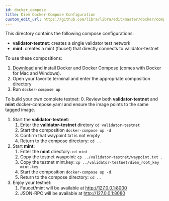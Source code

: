 ```yaml
---
id: docker_compose
title: Diem Docker-Compose Configuration
custom_edit_url: https://github.com/libra/libra/edit/master/docker/compose/README.md
---
```


This directory contains the following compose configurations:
* **validator-testnet**: creates a single validator test network
* **mint**: creates a mint (faucet) that directly connects to validator-testnet

To use these compositions:
1. [Download](https://docs.docker.com/install/) and install Docker and Docker Compose (comes with Docker for Mac and Windows).
2. Open your favorite terminal and enter the appropriate composition directory
3. Run `docker-compose up`

To build your own complete testnet:
0. Review both **validator-testnet** and **mint** docker-compose.yaml and ensure the image points to the same tagged image.
1. Start the **validator-testnet**:
    1. Enter the **validator-testnet** diretory `cd validator-testnet`
    2. Start the composition `docker-compose up -d`
    3. Confirm that waypoint.txt is not empty
    4. Return to the compose directory: `cd ..`
2. Start **mint**:
    1. Enter the **mint** directory: `cd mint`
    2. Copy the testnet waypoint: `cp ../validator-testnet/waypoint.txt .`
    3. Copy the testnet mint.key: `cp ../validator-testnet/diem_root_key mint.key`
    4. Start the composition `docker-compose up -d`
    5. Return to the compose directory: `cd ..`
3. Enjoy your testnet:
    1. Faucet/mint will be available at http://127.0.0.1:8000
    2. JSON-RPC will be available at http://127.0.0.1:8080
